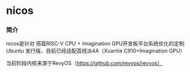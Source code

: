 # nicos



### 简介

nicos是针对 搭载RISC-V CPU + Imagination GPU开发板平台系统优化的定制 Ubuntu 发行版，目前已经适配荔枝派4A（Xuantie C910+Imagination GPU）



当前阶段内核来源于RevyOS（https://github.com/revyos/revyos） 